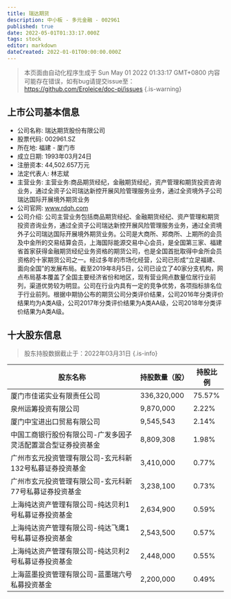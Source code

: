 ```yaml
---
title: 瑞达期货
description: 中小板 - 多元金融 - 002961
published: true
date: 2022-05-01T01:33:17.000Z
tags: stock
editor: markdown
dateCreated: 2022-01-01T00:00:00.000Z
---
```


> 本页面由自动化程序生成于 Sun May 01 2022 01:33:17 GMT+0800
> 内容可能存在错误，如有bug请提交issue至：https://github.com/Eroleice/doc-pi/issues
{.is-warning}

## 上市公司基本信息
- 公司名称: 瑞达期货股份有限公司
- 股票代码: 002961.SZ
- 所在地: 福建 - 厦门市
- 成立日期: 1993年03月24日
- 注册资本: 44,502.657万元
- 法定代表人: 林志斌
- 主营业务: 主营业务:商品期货经纪，金融期货经纪，资产管理和期货投资咨询业务，通过全资子公司瑞达新控开展风险管理服务业务，通过全资境外子公司瑞达国际开展境外期货业务
- 公司官网: www.rdqh.com
- 公司介绍: 公司主营业务包括商品期货经纪、金融期货经纪、资产管理和期货投资咨询业务，通过全资子公司瑞达新控开展风险管理服务业务，通过全资境外子公司瑞达国际开展境外期货业务。公司是大商所、郑商所、上期所的会员及中金所的交易结算会员，上海国际能源交易中心会员，是全国第三家、福建省首家获得金融期货经纪业务资格的期货公司，也是全国首批取得中金所会员资格的十家期货公司之一。经过多年的市场化经营，公司已形成“立足福建、面向全国”的发展布局。截至2019年8月5日，公司已设立了40家分支机构，网点布局基本覆盖了全国主要经济省份和地区，现有营业网点数量位居行业前列，渠道优势较为明显。公司在行业内具有一定的竞争优势，各项指标排名位于行业前列。根据中期协公布的期货公司分类评价结果，公司2016年分类评价结果均为A类A级，公司2017年分类评价结果为A类AA级，公司2018年分类评价结果为A类A级。


## 十大股东信息
> 股东持股数据截止于：2022年03月31日
{.is-info}

| 股东名称 | 持股数量（股） | 持股比例 |
| --- | --- | --- |
| 厦门市佳诺实业有限责任公司 | 336,320,000 | 75.57% |
| 泉州运筹投资有限公司 | 9,870,000 | 2.22% |
| 厦门中宝进出口贸易有限公司 | 9,545,543 | 2.14% |
| 中国工商银行股份有限公司-广发多因子灵活配置混合型证券投资基金 | 8,809,308 | 1.98% |
| 广州市玄元投资管理有限公司-玄元科新132号私募证券投资基金 | 3,410,000 | 0.77% |
| 广州市玄元投资管理有限公司-玄元科新77号私募证券投资基金 | 3,238,100 | 0.73% |
| 上海纯达资产管理有限公司-纯达贝利1号私募证券投资基金 | 2,634,900 | 0.59% |
| 上海纯达资产管理有限公司-纯达飞鹰1号私募证券投资基金 | 2,543,500 | 0.57% |
| 上海纯达资产管理有限公司-纯达贝利2号私募证券投资基金 | 2,448,000 | 0.55% |
| 上海蓝墨投资管理有限公司-蓝墨瑞六号私募投资基金 | 2,200,000 | 0.49% |




